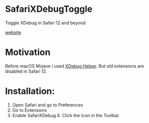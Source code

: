 # SafariXDebugToggle
Toggle XDebug in Safari 12 and beyond

[website](https://www.kampfq.eu/de/safarixdebugtoggle.html)

# Motivation

Before macOS Mojave i used [XDebug Helper](https://github.com/mac-cain13/xdebug-helper-for-safari). But old extensions are disabled in Safari 12.

# Installation:
1. Open Safari and go to Preferences
2. Go to Extensions
3. Enable SafariXDebug 4. Click the Icon in the Toolbar

